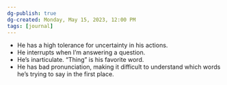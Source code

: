 ```yaml
---
dg-publish: true
dg-created: Monday, May 15, 2023, 12:00 PM
tags: [journal]
---
```


- He has a high tolerance for uncertainty in his actions.
- He interrupts when I’m answering a question.
- He’s inarticulate. “Thing” is his favorite word.
- He has bad pronunciation, making it difficult to understand which words he’s trying to say in the first place.